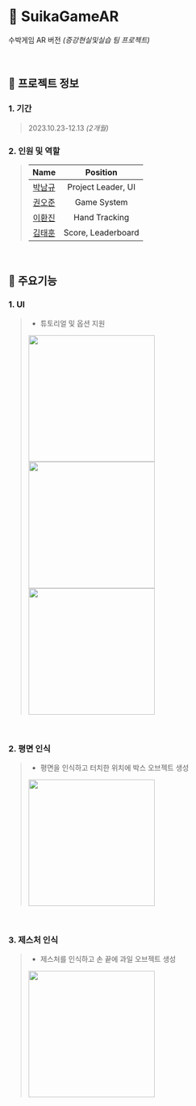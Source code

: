 # 🍉 SuikaGameAR
수박게임 AR 버전 _(증강현실및실습 팀 프로젝트)_

<br />

## 📝 프로젝트 정보

### 1. 기간
> 2023.10.23-12.13 _(2개월)_

### 2. 인원 및 역할
> |                    Name                    |  Position   |
> | :----------------------------------------: | :---------: |
> | [박남규](https://github.com/namkyu-99) | Project Leader, UI |
> | [권오준](https://github.com/Ojun9898) | Game System |
> | [이환진](https://github.com/mokoon) | Hand Tracking |
> | [김태훈](https://github.com/asasds145) | Score, Leaderboard |

<br />

## 🔑 주요기능

### 1. UI
> - 튜토리얼 및 옵션 지원
> <div>
>   <img src="https://github.com/namkyu-99/SuikaGameAR/assets/128462226/71c015b4-6ecf-4ac4-a14d-5fa3a7a67bea" width="250">
>   <img src="https://github.com/namkyu-99/SuikaGameAR/assets/128462226/04ea60dc-e826-4aa8-85d0-e177c890508d" width="250">
>   <img src="https://github.com/namkyu-99/SuikaGameAR/assets/128462226/1988855f-9f85-44d3-ba12-6e367c3f9b64" width="250">
> </div>

<br />

### 2. 평면 인식
> - 평면을 인식하고 터치한 위치에 박스 오브젝트 생성
> <img src="https://github.com/namkyu-99/SuikaGameAR/assets/128462226/7bafc362-3458-4f10-a86c-4b94cd1729d1" width="250">

<br />

### 3. 제스처 인식
> - 제스처를 인식하고 손 끝에 과일 오브젝트 생성
> <img src="https://github.com/namkyu-99/SuikaGameAR/assets/128462226/744cef44-c540-4fe9-8c98-9f36286ede37" width="250">
